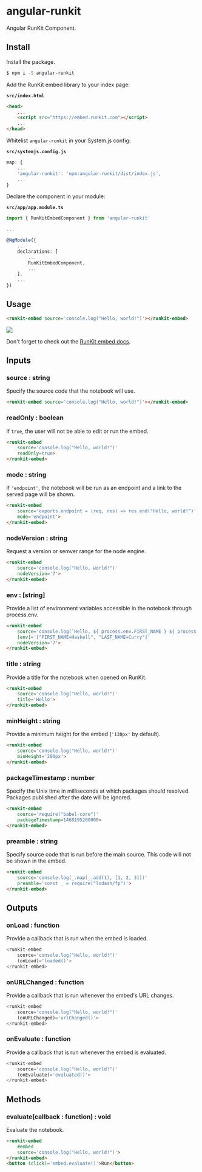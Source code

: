 # angular-runkit

Angular RunKit Component.

## Install

Install the package.

```sh
$ npm i -S angular-runkit
```

Add the RunKit embed library to your index page:

**`src/index.html`**
```html
<head>
    ...
    <script src="https://embed.runkit.com"></script>
    ...
</head>
```

Whitelist `angular-runkit` in your System.js config:

**`src/systemjs.config.js`**
```js
map: {
    ...
    'angular-runkit': 'npm:angular-runkit/dist/index.js',
    ...
}
```

Declare the component in your module:

**`src/app/app.module.ts`**
```ts
import { RunKitEmbedComponent } from 'angular-runkit'

...

@NgModule({
	...
	declarations: [
		...
		RunKitEmbedComponent,
		...
	],
	...
})
```

## Usage

```html
<runkit-embed source='console.log("Hello, world!")'></runkit-embed>
```

![](http://i.imgur.com/7mH8e6o.png)

Don't forget to check out the [RunKit embed docs](https://runkit.com/docs/embed#options).

## Inputs

### source : string

Specify the source code that the notebook will use.

```html
<runkit-embed source='console.log("Hello, world!")'></runkit-embed>
```

### readOnly : boolean

If `true`, the user will not be able to edit or run the embed.

```html
<runkit-embed
    source='console.log("Hello, world!")'
    readOnly=true>
</runkit-embed>
```

### mode : string

If `'endpoint'`, the notebook will be run as an endpoint and a link to the served page will be shown.

```html
<runkit-embed
    source='exports.endpoint = (req, res) => res.end("Hello, world!")'
    mode='endpoint'>
</runkit-embed>
```

### nodeVersion : string

Request a version or semver range for the node engine.

```html
<runkit-embed
    source='console.log("Hello, world!")'
    nodeVersion='7'>
</runkit-embed>
```

### env : [string]

Provide a list of environment variables accessible in the notebook through process.env.

```html
<runkit-embed
    source='console.log(`Hello, ${ process.env.FIRST_NAME } ${ process.env.LAST_NAME }!`)'
    [env]='["FIRST_NAME=Haskell", "LAST_NAME=Curry"]'
    nodeVersion='7'>
</runkit-embed>
```

### title : string

Provide a title for the notebook when opened on RunKit.

```html
<runkit-embed
    source='console.log("Hello, world!")'
    title='Hello'>
</runkit-embed>
```

### minHeight : string

Provide a minimum height for the embed (`'130px'` by default).

```html
<runkit-embed
    source='console.log("Hello, world!")'
    minHeight='200px'>
</runkit-embed>
```

### packageTimestamp : number

Specify the Unix time in milliseconds at which packages should resolved. Packages published after the date will be ignored.

```html
<runkit-embed
    source='require("babel-core")'
    packageTimestamp=1468195200000>
</runkit-embed>
```

### preamble : string

Specify source code that is run before the main source. This code will not be shown in the embed.


```html
<runkit-embed
    source='console.log(_.map(_.add(1), [1, 2, 3]))'
    preamble='const _ = require("lodash/fp")'>
</runkit-embed>
```

## Outputs

### onLoad : function

Provide a callback that is run when the embed is loaded.

```js
<runkit-embed
    source='console.log("Hello, world!")'
    (onLoad)='loaded()'>
</runkit-embed>
```

### onURLChanged : function

Provide a callback that is run whenever the embed's URL changes.

```js
<runkit-embed
    source='console.log("Hello, world!")'
    (onURLChanged)='urlChanged()'>
</runkit-embed>
```

### onEvaluate : function

Provide a callback that is run whenever the embed is evaluated.

```js
<runkit-embed
    source='console.log("Hello, world!")'
    (onEvaluate)='evaluated()'>
</runkit-embed>
```

## Methods

### evaluate(callback : function) : void

Evaluate the notebook.

```html
<runkit-embed
    #embed
    source='console.log("Hello, world!")'>
</runkit-embed>
<button (click)='embed.evaluate()'>Run</button>
```
